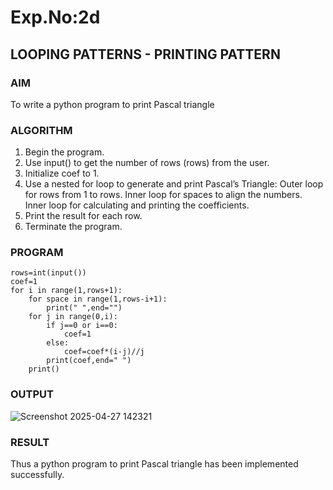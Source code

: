 # Exp.No:2d
## LOOPING PATTERNS - PRINTING PATTERN

### AIM  
To write a python program to print Pascal triangle

### ALGORITHM

1. Begin the program.
2. Use input() to get the number of rows (rows) from the user.
3. Initialize coef to 1.
4. Use a nested for loop to generate and print Pascal’s Triangle:
   Outer loop for rows from 1 to rows.
   Inner loop for spaces to align the numbers.
   Inner loop for calculating and printing the coefficients.
5. Print the result for each row.
6. Terminate the program.

### PROGRAM
```
rows=int(input())
coef=1
for i in range(1,rows+1):
    for space in range(1,rows-i+1):
        print(" ",end="")
    for j in range(0,i):
        if j==0 or i==0:
            coef=1
        else:
            coef=coef*(i-j)//j
        print(coef,end=" ")
    print()
```

### OUTPUT
![Screenshot 2025-04-27 142321](https://github.com/user-attachments/assets/626fd405-8742-4486-9f8d-84d71346b46b)

### RESULT
Thus a python program to print Pascal triangle has been implemented successfully.

